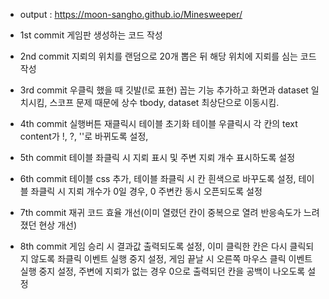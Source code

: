 * output : https://moon-sangho.github.io/Minesweeper/

* 1st commit
  게임판 생성하는 코드 작성

* 2nd commit
  지뢰의 위치를 랜덤으로 20개 뽑은 뒤 해당 위치에 지뢰를 심는 코드 작성

* 3rd commit
  우클릭 했을 때 깃발(!로 표현) 꼽는 기능 추가하고 화면과 dataset 일치시킴,
  스코프 문제 때문에 상수 tbody, dataset 최상단으로 이동시킴.

* 4th commit
  실행버튼 재클릭시 테이블 초기화
  테이블 우클릭시 각 칸의 text content가 !, ?, ''로 바뀌도록 설정,

* 5th commit
  테이블 좌클릭 시 지뢰 표시 및 주변 지뢰 개수 표시하도록 설정

* 6th commit
  테이블 css 추가, 
  테이블 좌클릭 시 칸 흰색으로 바꾸도록 설정,
  테이블 좌클릭 시 지뢰 개수가 0일 경우, 0 주변칸 동시 오픈되도록 설정

* 7th commit
  재귀 코드 효율 개선(이미 열렸던 칸이 중복으로 열려 반응속도가 느려졌던 현상 개선)

* 8th commit
  게임 승리 시 결과값 출력되도록 설정,
  이미 클릭한 칸은 다시 클릭되지 않도록 좌클릭 이벤트 실행 중지 설정,
  게임 끝날 시 오른쪽 마우스 클릭 이벤트 실행 중지 설정,
  주변에 지뢰가 없는 경우 0으로 출력되던 칸을 공백이 나오도록 설정
